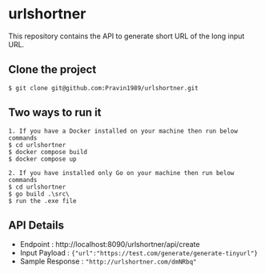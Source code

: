 # urlshortner

This repository contains the API to generate short URL of the long input URL.
## Clone the project

```
$ git clone git@github.com:Pravin1989/urlshortner.git

```

## Two ways to run it 

```
1. If you have a Docker installed on your machine then run below commands
$ cd urlshortner
$ docker compose build
$ docker compose up
```
```
2. If you have installed only Go on your machine then run below commands
$ cd urlshortner
$ go build .\src\
$ run the .exe file
```

## API Details
* Endpoint :  http://localhost:8090/urlshortner/api/create
* Input Payload : `{"url":"https://test.com/generate/generate-tinyurl"}`
* Sample Response : `"http://urlshortner.com/dmNRbq"`
